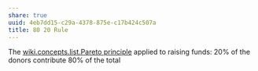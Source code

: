```yaml
---
share: true
uuid: 4eb7dd15-c29a-4378-875e-c17b424c507a
title: 80 20 Rule
---
```

The [wiki.concepts.list.Pareto principle](/undefined) applied to raising funds: 20% of the donors contribute 80% of the total